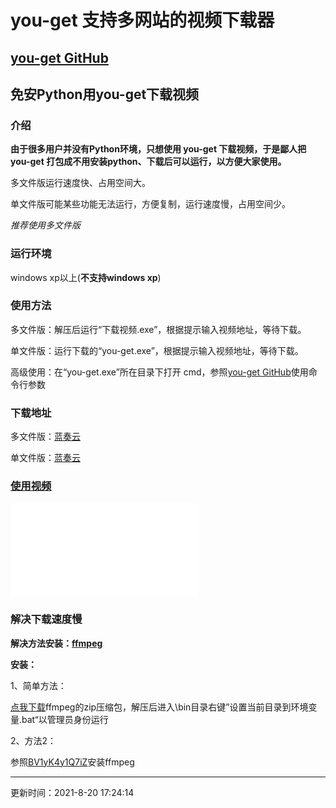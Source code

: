 # you-get 支持多网站的视频下载器

## [you-get GitHub](https://github.com/soimort/you-get)

## 免安Python用you-get下载视频

### 介绍

**由于很多用户并没有Python环境，只想使用 you-get 下载视频，于是鄙人把 you-get 打包成不用安装python、下载后可以运行，以方便大家使用。**

多文件版运行速度快、占用空间大。

单文件版可能某些功能无法运行，方便复制，运行速度慢，占用空间少。

*推荐使用多文件版*

### 运行环境

windows xp以上(**不支持windows xp**)

### 使用方法

多文件版：解压后运行“下载视频.exe”，根据提示输入视频地址，等待下载。

单文件版：运行下载的“you-get.exe”，根据提示输入视频地址，等待下载。

高级使用：在“you-get.exe”所在目录下打开 cmd，参照[you-get GitHub](https://github.com/soimort/you-get)使用命令行参数

### 下载地址

多文件版：<a href="https://www.lanzoui.com/ig9zTsvxbfi" target="_blank">蓝奏云</a>

单文件版：<a href="https://www.lanzoui.com/ijLrTsvxb9c" target="_blank">蓝奏云</a>

### [使用视频](https://b23.tv/4Wx7YY)

<iframe src="//player.bilibili.com/player.html?aid=759982530&bvid=BV1V64y1v7FB&cid=393064977&page=1" scrolling="no" border="0" frameborder="no" framespacing="0" allowfullscreen="true"> </iframe>

### 解决下载速度慢

**解决方法安装：[ffmpeg](https://ffmpeg.org/)**

**安装：**

1、简单方法：

<a href="https://www.lanzoui.com/iPI1Gswp5ni" target="_blank">点我下载</a>ffmpeg的zip压缩包，解压后进入\bin目录右键”设置当前目录到环境变量.bat“以管理员身份运行

2、方法2：

参照[BV1yK4y1Q7iZ](https://www.bilibili.com/video/BV1yK4y1Q7iZ)安装ffmpeg

---

更新时间：2021-8-20 17:24:14
